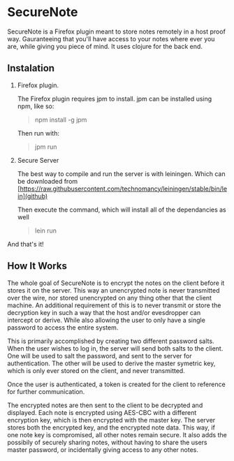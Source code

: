 SecureNote
======

SecureNote is a Firefox plugin meant to store notes remotely in a host proof way. Gauranteeing that you'll have access to your notes where ever you are, while giving you piece of mind. It uses clojure for the back end. 

Instalation
------

1. Firefox plugin.

   The Firefox plugin requires jpm to install. jpm can be installed using npm, like so:
   > npm install -g jpm

   Then run with:
   > jpm run

2. Secure Server

   The best way to compile and run the server is with leiningen. Which can be downloaded from [https://raw.githubusercontent.com/technomancy/leiningen/stable/bin/lein](github)

   Then execute the command, which will install all of the dependancies as well

   > lein run

And that's it!


How It Works
------

The whole goal of SecureNote is to encrypt the notes on the client before it stores it on the server. This way an unencrypted note is never transmitted over the wire, nor stored unencrypted on any thing other that the client machine. An additional requirement of this is to never transmit or store the decryption key in such a way that the host and/or  evesdropper can intercept or derive. While also allowing the user to only have a single password to access the entire system.

This is primarily accomplished by creating two different password salts. When the user wishes to log in, the server will send both salts to the client. One will be used to salt the password, and sent to the server for authentication. The other will be used to derive the master symetric key, which is only ever stored on the client, and never transmitted.

Once the user is authenticated, a token is created for the client to reference for further communication.

The encrypted notes are then sent to the client to be decrypted and displayed. Each note is encrypted using AES-CBC with a different encryption key, which is then encrypted with the master key. The server stores both the encrypted key, and the encrypted note data. This way, if one note key is compromised, all other notes remain secure. It also adds the possibily of securely sharing notes, without having to share the users master password, or incidentally giving access to any other notes.


